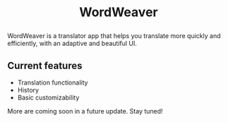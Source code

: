 # <p align="center">WordWeaver</p>

WordWeaver is a translator app that helps you translate more quickly and efficiently, with an adaptive and beautiful UI.

## Current features

- Translation functionality
- History
- Basic customizability

More are coming soon in a future update. Stay tuned!